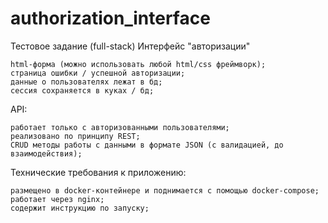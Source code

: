 # authorization_interface
Тестовое задание (full-stack)
Интерфейс "авторизации"

    html-форма (можно использовать любой html/css фреймворк);
    страница ошибки / успешной авторизации;
    данные о пользователях лежат в бд;
    сессия сохраняется в куках / бд;

API:

    работает только с авторизованными пользователями;
    реализовано по принципу REST;
    CRUD методы работы с данными в формате JSON (c валидацией, до взаимодействия);

Технические требования к приложению:

    размещено в docker-контейнере и поднимается с помощью docker-compose;
    работает через nginx;
    содержит инструкцию по запуску;
